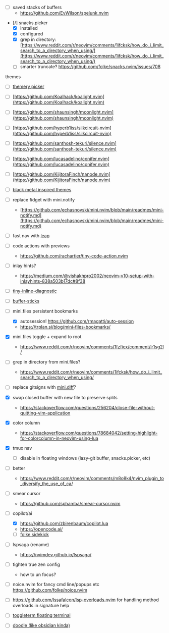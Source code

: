 - [ ] saved stacks of buffers
  * https://github.com/EvWilson/spelunk.nvim

- [/] snacks.picker
  - [x] installed
  - [x] configured
  - [x] grep in directory: [https://www.reddit.com/r/neovim/comments/1ifcksk/how_do_i_limit_search_to_a_directory_when_using/](https://www.reddit.com/r/neovim/comments/1ifcksk/how_do_i_limit_search_to_a_directory_when_using/)
  - [ ] smarter truncate? https://github.com/folke/snacks.nvim/issues/708

themes
- [ ] [themery picker](https://github.com/zaldih/themery.nvim)
- [ ] [https://github.com/Koalhack/koalight.nvim](https://github.com/Koalhack/koalight.nvim)
- [ ] [https://github.com/shaunsingh/moonlight.nvim](https://github.com/shaunsingh/moonlight.nvim)
- [ ] [https://github.com/hyperb1iss/silkcircuit-nvim](https://github.com/hyperb1iss/silkcircuit-nvim)
- [ ] [https://github.com/santhosh-tekuri/silence.nvim](https://github.com/santhosh-tekuri/silence.nvim)
- [ ] [https://github.com/lucasadelino/conifer.nvim](https://github.com/lucasadelino/conifer.nvim)
- [ ] [https://github.com/KijitoraFinch/nanode.nvim](https://github.com/KijitoraFinch/nanode.nvim)
- [ ] [black metal inspired themes](https://github.com/metalelf0/black-metal-theme-neovim)

- [ ] replace fidget with mini.notify
  * [https://github.com/echasnovski/mini.nvim/blob/main/readmes/mini-notify.md](https://github.com/echasnovski/mini.nvim/blob/main/readmes/mini-notify.md)

- [ ] fast nav with [leap](https://github.com/ggandor/leap.nvim)

- [ ] code actions with previews
  * https://github.com/rachartier/tiny-code-action.nvim

- [ ] inlay hints?
  * https://medium.com/@vishakhpro2002/neovim-v10-setup-with-inlayhints-838a503b17dc#8f38
- [ ] [tiny-inline-diagnostic](https://github.com/rachartier/tiny-inline-diagnostic.nvim)

- [ ] [buffer-sticks](https://github.com/ahkohd/buffer-sticks.nvim)

- [ ] mini.files persistent bookmarks
  - [x] autosession! https://github.com/rmagatti/auto-session
  * https://trplan.si/blog/mini-files-bookmarks/
- [x] mini.files toggle + expand to root
  * https://www.reddit.com/r/neovim/comments/1fzfiex/comment/lr1sg2l/
- [ ] grep in directory from mini.files?
  * https://www.reddit.com/r/neovim/comments/1ifcksk/how_do_i_limit_search_to_a_directory_when_using/

- [ ] replace gitsigns with [mini.diff](https://github.com/nvim-mini/mini.diff)?

- [x] swap closed buffer with new file to preserve splits
  * https://stackoverflow.com/questions/256204/close-file-without-quitting-vim-application

- [x] color column
  * https://stackoverflow.com/questions/78684042/setting-highlight-for-colorcolumn-in-neovim-using-lua

- [x] tmux nav
  - [ ] disable in floating windows (lazy-git buffer, snacks.picker, etc)

- [ ] better <c-a>
  * https://www.reddit.com/r/neovim/comments/m8o8k4/nvim_plugin_to_diversify_the_use_of_ca/

- [ ] smear cursor
  * https://github.com/sphamba/smear-cursor.nvim

- [ ] copilot/ai
  - [x] https://github.com/zbirenbaum/copilot.lua
  * https://opencode.ai/
  - [ ] [folke sidekick](https://github.com/folke/sidekick.nvim)

- [ ] lspsaga (rename)
  * https://nvimdev.github.io/lspsaga/

- [ ] tighten true zen config
  * how to un focus?

- [ ] noice.nvim for fancy cmd line/popups etc https://github.com/folke/noice.nvim

- [ ] https://github.com/Issafalcon/lsp-overloads.nvim for handling method overloads in signature help

- [ ] [toggleterm floating terminal](https://github.com/akinsho/toggleterm.nvim)
- [ ] [doodle (like obsidian kinda)](https://github.com/apdot/doodle)
